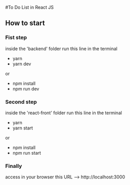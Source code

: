 #To Do List in React JS

## How to start

### Fist step
inside the 'backend' folder run this line in the terminal

- yarn
- yarn dev

or

- npm install
- npm run dev

### Second step
inside the 'react-front' folder run this line in the terminal

- yarn 
- yarn start

or 

- npm install 
- npm run start

### Finally

access in your browser this URL --> http://localhost:3000